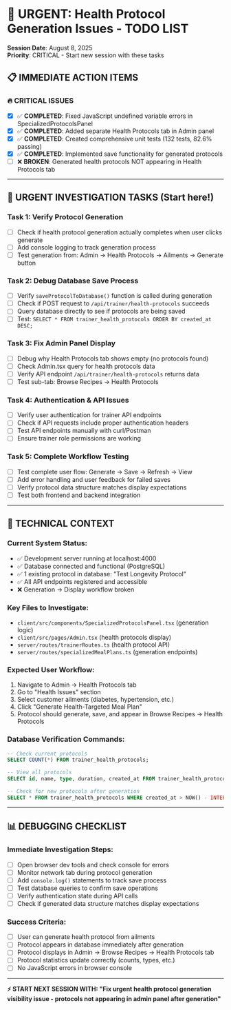 # 🚨 URGENT: Health Protocol Generation Issues - TODO LIST

**Session Date**: August 8, 2025  
**Priority**: CRITICAL - Start new session with these tasks

## 📋 IMMEDIATE ACTION ITEMS

### **🔥 CRITICAL ISSUES**
- [x] ✅ **COMPLETED**: Fixed JavaScript undefined variable errors in SpecializedProtocolsPanel
- [x] ✅ **COMPLETED**: Added separate Health Protocols tab in Admin panel  
- [x] ✅ **COMPLETED**: Created comprehensive unit tests (132 tests, 82.6% passing)
- [x] ✅ **COMPLETED**: Implemented save functionality for generated protocols
- [ ] ❌ **BROKEN**: Generated health protocols NOT appearing in Health Protocols tab

---

## 🎯 **URGENT INVESTIGATION TASKS** (Start here!)

### **Task 1: Verify Protocol Generation**
- [ ] Check if health protocol generation actually completes when user clicks generate
- [ ] Add console logging to track generation process
- [ ] Test generation from: Admin → Health Protocols → Ailments → Generate button

### **Task 2: Debug Database Save Process**
- [ ] Verify `saveProtocolToDatabase()` function is called during generation
- [ ] Check if POST request to `/api/trainer/health-protocols` succeeds
- [ ] Query database directly to see if protocols are being saved
- [ ] Test: `SELECT * FROM trainer_health_protocols ORDER BY created_at DESC;`

### **Task 3: Fix Admin Panel Display**
- [ ] Debug why Health Protocols tab shows empty (no protocols found)
- [ ] Check Admin.tsx query for health protocols data
- [ ] Verify API endpoint `/api/trainer/health-protocols` returns data
- [ ] Test sub-tab: Browse Recipes → Health Protocols

### **Task 4: Authentication & API Issues**
- [ ] Verify user authentication for trainer API endpoints
- [ ] Check if API requests include proper authentication headers
- [ ] Test API endpoints manually with curl/Postman
- [ ] Ensure trainer role permissions are working

### **Task 5: Complete Workflow Testing**
- [ ] Test complete user flow: Generate → Save → Refresh → View
- [ ] Add error handling and user feedback for failed saves
- [ ] Verify protocol data structure matches display expectations
- [ ] Test both frontend and backend integration

---

## 🔧 **TECHNICAL CONTEXT**

### **Current System Status:**
- ✅ Development server running at localhost:4000
- ✅ Database connected and functional (PostgreSQL)
- ✅ 1 existing protocol in database: "Test Longevity Protocol"
- ✅ All API endpoints registered and accessible
- ❌ Generation → Display workflow broken

### **Key Files to Investigate:**
- `client/src/components/SpecializedProtocolsPanel.tsx` (generation logic)
- `client/src/pages/Admin.tsx` (health protocols display)
- `server/routes/trainerRoutes.ts` (health protocol API)
- `server/routes/specializedMealPlans.ts` (generation endpoints)

### **Expected User Workflow:**
1. Navigate to Admin → Health Protocols tab
2. Go to "Health Issues" section  
3. Select customer ailments (diabetes, hypertension, etc.)
4. Click "Generate Health-Targeted Meal Plan"
5. Protocol should generate, save, and appear in Browse Recipes → Health Protocols

### **Database Verification Commands:**
```sql
-- Check current protocols
SELECT COUNT(*) FROM trainer_health_protocols;

-- View all protocols
SELECT id, name, type, duration, created_at FROM trainer_health_protocols ORDER BY created_at DESC;

-- Check for new protocols after generation
SELECT * FROM trainer_health_protocols WHERE created_at > NOW() - INTERVAL '1 hour';
```

---

## 📊 **DEBUGGING CHECKLIST**

### **Immediate Investigation Steps:**
- [ ] Open browser dev tools and check console for errors
- [ ] Monitor network tab during protocol generation
- [ ] Add `console.log()` statements to track save process
- [ ] Test database queries to confirm save operations
- [ ] Verify authentication state during API calls
- [ ] Check if generated data structure matches display expectations

### **Success Criteria:**
- [ ] User can generate health protocol from ailments
- [ ] Protocol appears in database immediately after generation
- [ ] Protocol displays in Admin → Browse Recipes → Health Protocols tab
- [ ] Protocol statistics update correctly (counts, types, etc.)
- [ ] No JavaScript errors in browser console

---

**⚡ START NEXT SESSION WITH: "Fix urgent health protocol generation visibility issue - protocols not appearing in admin panel after generation"**